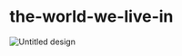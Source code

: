 # the-world-we-live-in
![Untitled design](https://user-images.githubusercontent.com/70321937/124355052-df6bfc80-dc2c-11eb-8a67-0c01fe4db555.png)

